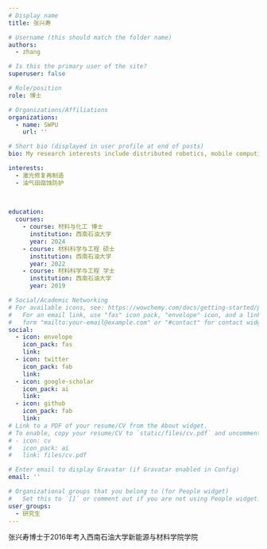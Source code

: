 ```yaml
---
# Display name
title: 张兴寿

# Username (this should match the folder name)
authors:
  - zhang

# Is this the primary user of the site?
superuser: false

# Role/position
role: 博士

# Organizations/Affiliations
organizations:
  - name: SWPU
    url: ''

# Short bio (displayed in user profile at end of posts)
bio: My research interests include distributed robotics, mobile computing and programmable matter.

interests:
  - 激光修复再制造
  - 油气田腐蚀防护
  
  

education:
  courses:
    - course: 材料与化工 博士
      institution: 西南石油大学
      year: 2024
    - course: 材料科学与工程 硕士
      institution: 西南石油大学
      year: 2022
    - course: 材料科学与工程 学士
      institution: 西南石油大学
      year: 2019

# Social/Academic Networking
# For available icons, see: https://wowchemy.com/docs/getting-started/page-builder/#icons
#   For an email link, use "fas" icon pack, "envelope" icon, and a link in the
#   form "mailto:your-email@example.com" or "#contact" for contact widget.
social:
  - icon: envelope
    icon_pack: fas
    link: 
  - icon: twitter
    icon_pack: fab
    link: 
  - icon: google-scholar
    icon_pack: ai
    link: 
  - icon: github
    icon_pack: fab
    link: 
# Link to a PDF of your resume/CV from the About widget.
# To enable, copy your resume/CV to `static/files/cv.pdf` and uncomment the lines below.
# - icon: cv
#   icon_pack: ai
#   link: files/cv.pdf

# Enter email to display Gravatar (if Gravatar enabled in Config)
email: ''

# Organizational groups that you belong to (for People widget)
#   Set this to `[]` or comment out if you are not using People widget.
user_groups:
  - 研究生
---
```


张兴寿博士于2016年考入西南石油大学新能源与材料学院学院

